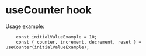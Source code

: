# useCounter hook

Usage example:
```
    const initialValueExample = 10;
    const { counter, increment, decrement, reset } = useCounter(initialValueExample);
```